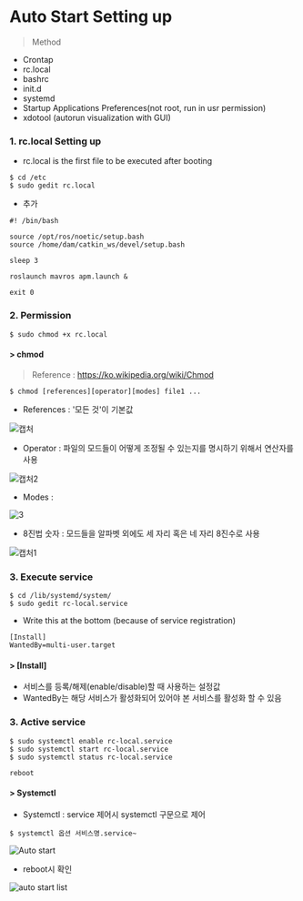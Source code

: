Auto Start Setting up
===

> Method
- Crontap
- rc.local
- bashrc
- init.d
- systemd
- Startup Applications Preferences(not root, run in usr permission)
- xdotool (autorun visualization with GUI)

### 1. rc.local Setting up
+ rc.local is the first file to be executed after booting
```
$ cd /etc
$ sudo gedit rc.local
```
- 추가
```
#! /bin/bash

source /opt/ros/noetic/setup.bash
source /home/dam/catkin_ws/devel/setup.bash

sleep 3

roslaunch mavros apm.launch &

exit 0
```

### 2. Permission
```
$ sudo chmod +x rc.local
```
#### > chmod
> Reference : https://ko.wikipedia.org/wiki/Chmod
```
$ chmod [references][operator][modes] file1 ...
```

- References : '모든 것'이 기본값

![캡처](https://user-images.githubusercontent.com/108650199/178147482-da96fa68-3cbf-4eaa-a126-bfb56634b9e3.PNG)

- Operator : 파일의 모드들이 어떻게 조정될 수 있는지를 명시하기 위해서 연산자를 사용

![캡처2](https://user-images.githubusercontent.com/108650199/178147485-366d15b5-c7a8-4635-9ccf-1c89b79804c1.PNG)

- Modes :

![3](https://user-images.githubusercontent.com/108650199/178147486-21499caf-3633-4640-98bf-ddad7fb1536f.PNG)

- 8진법 숫자 : 모드들을 알파벳 외에도 세 자리 혹은 네 자리 8진수로 사용

![캡처1](https://user-images.githubusercontent.com/108650199/178147488-d5285118-96c5-4ba0-aba9-4d0bd7ca2b8c.PNG)



### 3. Execute service 
```
$ cd /lib/systemd/system/
$ sudo gedit rc-local.service
```
+ Write this at the bottom (because of service registration)
```
[Install]
WantedBy=multi-user.target
```

#### > [Install]
- 서비스를 등록/해제(enable/disable)할 때 사용하는 설정값
- WantedBy는 해당 서비스가 활성화되어 있어야 본 서비스를 활성화 할 수 있음

### 3. Active service
```
$ sudo systemctl enable rc-local.service
$ sudo systemctl start rc-local.service
$ sudo systemctl status rc-local.service

reboot
```

#### > Systemctl
- Systemctl : service 제어시 systemctl 구문으로 제어
```
$ systemctl 옵션 서비스명.service~
```

![Auto start](https://user-images.githubusercontent.com/108650199/177737731-3958843b-456c-4ce2-8467-fdb59a9e2cf3.png)

- reboot시 확인

![auto start list](https://user-images.githubusercontent.com/108650199/178170598-097ecde3-97fa-4d10-8e2f-c7dd0cb4ca0e.png)
